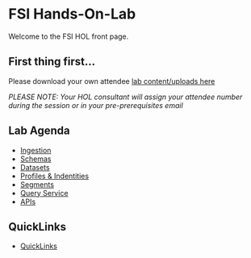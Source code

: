 # FSI Hands-On-Lab

Welcome to the FSI HOL front page.

## First thing first...

Please download your own attendee [lab content/uploads here](https://github.com/adobe/AEP-Hands-on-Labs/blob/master/labs/fsi/lab_dowloads.md)

*PLEASE NOTE: Your HOL consultant will assign your attendee number during the session or in your pre-prerequisites email*

## Lab Agenda

 - [Ingestion](https://github.com/adobe/AEP-Hands-on-Labs/blob/master/labs/fsi/Foundations/Ingestion.md)
 - [Schemas](https://github.com/adobe/AEP-Hands-on-Labs/blob/master/labs/fsi/Foundations/Schemas.md)
 - [Datasets](https://github.com/adobe/AEP-Hands-on-Labs/blob/master/labs/fsi/Foundations/Datasets.md)
 - [Profiles & Indentities](https://github.com/adobe/AEP-Hands-on-Labs/blob/master/labs/fsi/Foundations/Profiles.md)
 - [Segments](https://github.com/adobe/AEP-Hands-on-Labs/blob/master/labs/fsi/Foundations/Segments.md)
 - [Query Service](https://github.com/adobe/AEP-Hands-on-Labs/blob/master/labs/fsi/Foundations/QueryService.md)
 - [APIs](https://github.com/adobe/AEP-Hands-on-Labs/blob/master/labs/fsi/Foundations/APIs.md)

## QuickLinks

 - [QuickLinks](https://github.com/adobe/AEP-Hands-on-Labs/blob/master/labs/quicklinks/README.md)
